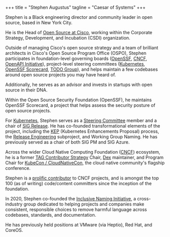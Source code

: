 +++
title = "Stephen Augustus"
tagline = "Caesar of Systems"
+++

Stephen is a Black engineering director and community leader in open source,
based in New York City.

He is the Head of [Open Source at Cisco][cisco-open], working within the
Corporate Strategy, Development, and Incubation (CSDI) organization.

Outside of managing Cisco's open source strategy and a team of brilliant
architects in Cisco's Open Source Program Office (OSPO), Stephen participates
in foundation-level governing boards ([OpenSSF][ossf], [CNCF][cncf],
[OpenAPI Initiative][oapi]), project-level steering committees
([Kubernetes][k8s], [OpenSSF Scorecard][scorecard], [TODO Group][todo]), and
helps maintain a few codebases around open source projects you may have heard of.

Additionally, he serves as an advisor and invests in startups with open source in their DNA.

Within the Open Source Security Foundation (OpenSSF), he maintains OpenSSF
Scorecard, a project that helps assess the security posture of open source
projects.

For [Kubernetes][k8s], Stephen serves as a [Steering Committee][k8s-steering]
member and a chair of [SIG Release][sig-release].
He has co-founded transformational elements of the project, including the
[KEP][enhancements] (Kubernetes Enhancements Proposal) process, the
[Release Engineering][releng] subproject, and Working Group Naming. He has
previously served as a chair of both SIG PM and SIG Azure.

Across the wider Cloud Native Computing Foundation ([CNCF][cncf]) ecosystem, he
is a former [TAG Contributor Strategy][contrib-strat] Chair, [Dex][dex]
maintainer, and Program Chair for [KubeCon / CloudNativeCon][kubecon], the
cloud native community's flagship conference.

Stephen is a [prolific contributor][devstats] to CNCF projects, and is amongst
the top 100 (as of writing) code/content committers since the inception of the
foundation.

In 2020, Stephen co-founded the [Inclusive Naming Initiative][ini], a
cross-industry group dedicated to helping projects and companies make
consistent, responsible choices to remove harmful language across codebases,
standards, and documentation.

He has previously held positions at VMware (via Heptio), Red Hat, and CoreOS.

<!-- FIXME:
This is a low-effort way to do link verification for Mastodon.

Consider rolling this into the partials for the theme:
https://github.com/escalate/hugo-split-theme/blob/master/layouts/partials/links.html
-->
<!-- markdownlint-disable-next-line MD033 -->
<a rel="me" href="https://hachyderm.io/@justaugustus"></a>

[cisco-open]: https://opensource.cisco.com/
[cncf]: https://www.cncf.io/
[contrib-strat]: https://github.com/cncf/tag-contributor-strategy
[devstats]: https://all.devstats.cncf.io/d/22/prs-authors-table?orgId=1
[dex]: https://github.com/dexidp/dex
[enhancements]: https://git.k8s.io/enhancements
[ini]: https://inclusivenaming.org/
[k8s]: https://kubernetes.io/
[k8s-steering]: https://git.k8s.io/steering
[kubecon]: https://kubecon.io
[oapi]: https://www.openapis.org/
[ossf]: https://openssf.org/
[releng]: https://git.k8s.io/community/sig-release#release-engineering
[scorecard]: https://github.com/ossf/scorecard
[sig-release]: https://git.k8s.io/community/sig-release
[todo]: https://todogroup.org/
